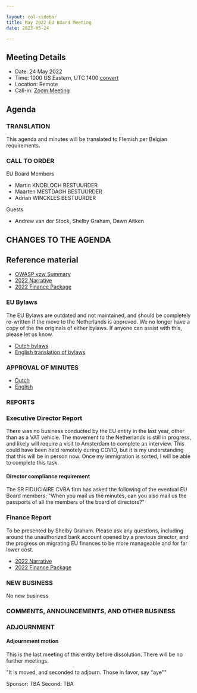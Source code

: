 ```yaml
---

layout: col-sidebar
title: May 2022 EU Board Meeting
date: 2023-05-24

---
```


## Meeting Details

- Date: 24 May 2022
- Time: 1000 US Eastern, UTC 1400 [convert](https://www.timeanddate.com/worldclock/meetingdetails.html?year=2023&month=05&day=24&hour=14&min=0&sec=0&p1=16&p2=919&p3=78&p4=136&p5=137&p6=176&p7=179)
- Location: Remote
- Call-in: [Zoom Meeting](https://us06web.zoom.us/j/84678838003?pwd=N2xraktJQ2k2aDJMMzZoa2xNSWU3QT09)

## Agenda

### TRANSLATION

This agenda and minutes will be translated to Flemish per Belgian requirements.

### CALL TO ORDER

EU Board Members
- Martin KNOBLOCH BESTUURDER
- Maarten MESTDAGH BESTUURDER
- Adrian WINCKLES BESTUURDER

Guests
- Andrew van der Stock, Shelby Graham, Dawn Aitken

## CHANGES TO THE AGENDA

## Reference material

- [OWASP vzw Summary](https://docs.google.com/presentation/d/1Cu_FHiWYc0j0WwOnLgQ1CJTl3yXnDbYCwXvEyozSUrg/edit?usp=sharing)
- [2022 Narrative](/www-board-eu/attachments/2022-narrative.docx)
- [2022 Finance Package](/www-board-eu/attachments/2022-finance-package.xlsx)

### EU Bylaws

The EU Bylaws are outdated and not maintained, and should be completely re-written if the move to the Netherlands is approved. We no longer have a copy of the the originals of either bylaws. If anyone can assist with this, please let us know.

- [Dutch bylaws](/www-board-eu/attachments/Gepubliceerde_Statuten_OWASP_Europe_VZW.pdf)
- [English translation of bylaws](/www-board-eu/attachments/126741_OWASP_vzw_modelstatuten_v0.9_EN_REV.pdf)

### APPROVAL OF MINUTES

- [Dutch](/www-board-eu/minutes/202205-nl.md)
- [English](/www-board-eu/minutes/202205-en.md)

### REPORTS

### Executive Director Report

There was no business conducted by the EU entity in the last year, other than as a VAT vehicle. The movement to the Netherlands is still in progress, and likely will require a visit to Amsterdam to complete an interview. This could have been held remotely during COVID, but it is my understanding that this will be in person now. Once my immigration is sorted, I will be able to complete this task.

#### Director compliance requirement

The SR FIDUCIAIRE CVBA firm has asked the following of the eventual EU Board members: "When you mail us the minutes, can you also mail us the passports of all the members of the board of directors?"

### Finance Report

To be presented by Shelby Graham. Please ask any questions, including around the unauthorized bank account opened by a previous director, and the progress on migrating EU finances to be more manageable and for far lower cost. 

- [2022 Narrative](/www-board-eu/attachments/2022-narrative.docx)
- [2022 Finance Package](/www-board-eu/attachments/2022-finance-package.xlsx)

### NEW BUSINESS

No new business

### COMMENTS, ANNOUNCEMENTS, AND OTHER BUSINESS

### ADJOURNMENT

#### Adjournment motion

This is the last meeting of this entity before dissolution. There will be no further meetings.

"It is moved, and seconded to adjourn. Those in favor, say "aye""

Sponsor: TBA
Second: TBA
